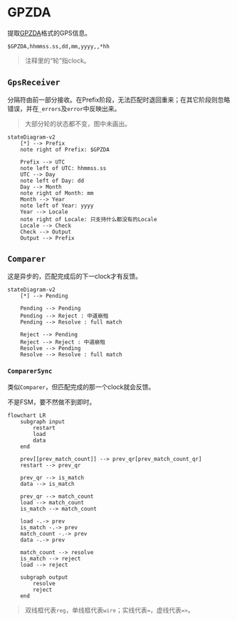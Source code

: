 # GPZDA

提取[GPZDA](https://docs.novatel.com/OEM7/Content/Logs/GPZDA.htm)格式的GPS信息。

```
$GPZDA,hhmmss.ss,dd,mm,yyyy,,*hh
```

> 注释里的“轮”指clock。

## `GpsReceiver`

分隔符由前一部分接收。在Prefix阶段，无法匹配时退回重来；在其它阶段则忽略错误，并在`_errors`及`error`中反映出来。

> 大部分轮的状态都不变，图中未画出。

```mermaid
stateDiagram-v2
    [*] --> Prefix
    note right of Prefix: $GPZDA
    
    Prefix --> UTC
    note left of UTC: hhmmss.ss
    UTC --> Day
    note left of Day: dd
    Day --> Month
    note right of Month: mm
    Month --> Year
    note left of Year: yyyy
    Year --> Locale
    note right of Locale: 只支持什么都没有的Locale
    Locale --> Check
    Check --> Output
    Output --> Prefix
```

## `Comparer`

这是异步的，匹配完成后的下一clock才有反馈。

```mermaid
stateDiagram-v2
    [*] --> Pending
    
    Pending --> Pending
    Pending --> Reject : 中道崩殂
    Pending --> Resolve : full match
    
    Reject --> Pending
    Reject --> Reject : 中道崩殂
    Resolve --> Pending
    Resolve --> Resolve : full match
```

### `ComparerSync`

类似`Comparer`，但匹配完成的那一个clock就会反馈。

不是FSM，要不然做不到即时。

```mermaid
flowchart LR
    subgraph input
        restart
        load
        data
    end
    
    prev[[prev_match_count]] --> prev_qr[prev_match_count_qr]
    restart --> prev_qr
    
    prev_qr --> is_match
    data --> is_match
    
    prev_qr --> match_count
    load --> match_count
    is_match --> match_count
    
    load -.-> prev
    is_match -.-> prev
    match_count -.-> prev
    data -.-> prev
    
    match_count --> resolve
    is_match --> reject
    load --> reject
    
    subgraph output
        resolve
        reject
    end
```

> 双线框代表`reg`，单线框代表`wire`；实线代表`=`，虚线代表`=>`。

